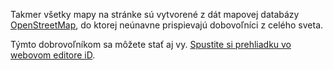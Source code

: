 Takmer všetky mapy na stránke sú vytvorené z dát mapovej databázy [OpenStreetMap](http://www.openstreetmap.org), do ktorej neúnavne prispievajú dobovoľníci z celého sveta.

Týmto dobrovoľníkom sa môžete stať aj vy. [Spustite si prehliadku vo webovom editore iD](https://www.openstreetmap.org/edit?editor=id).
